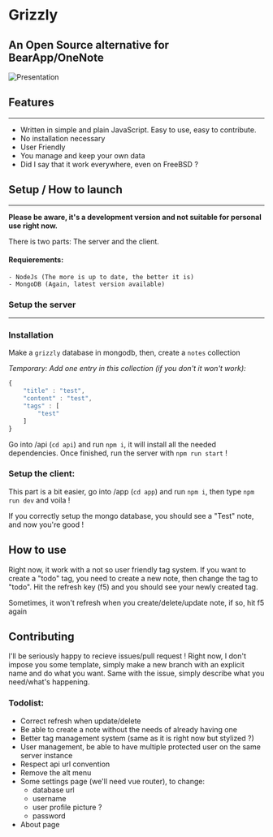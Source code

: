 # Grizzly
## An Open Source alternative for BearApp/OneNote

![Presentation](https://raw.githubusercontent.com/lveteau/Grizzly-app/master/screen/app.png)

## Features
---
- Written in simple and plain JavaScript. Easy to use, easy to contribute.
- No installation necessary
- User Friendly
- You manage and keep your own data
- Did I say that it work everywhere, even on FreeBSD ?

## Setup / How to launch
---

**Please be aware, it's a development version and not suitable for personal use right now.**

There is two parts: The server and the client.

#### Requierements:
    - NodeJs (The more is up to date, the better it is)
    - MongoDB (Again, latest version available)
  
### Setup the server
---

### Installation

Make a ``grizzly`` database in mongodb, then, create a ``notes`` collection

*Temporary: Add one entry in this collection (if you don't it won't work):*
```js
{
    "title" : "test",
    "content" : "test",
    "tags" : [ 
        "test"
    ]
}
```
Go into /api (``cd api``) and run ``npm i``, it will install all the needed dependencies. Once finished, run the server with ``npm run start`` !

### Setup the client:
This part is a bit easier, go into /app (``cd app``) and run ``npm i``, then type ``npm run dev`` and voila !

If you correctly setup the mongo database, you should see a "Test" note, and now you're good !


## How to use

Right now, it work with a not so user friendly tag system. If you want to create a "todo" tag, you need to create a new note, then change the tag to "todo". Hit the refresh key (f5) and you should see your newly created tag.

Sometimes, it won't refresh when you create/delete/update note, if so, hit f5 again

## Contributing

I'll be seriously happy to recieve issues/pull request !
Right now, I don't impose you some template, simply make a new branch with an explicit name and do what you want. Same with the issue, simply describe what you need/what's happening.

### Todolist:

- Correct refresh when update/delete
- Be able to create a note without the needs of already having one
- Better tag management system (same as it is right now but stylized ?)
- User management, be able to have multiple protected user on the same server instance
- Respect api url convention 
- Remove the alt menu
- Some settings page (we'll need vue router), to change:
    - database url
    - username
    - user profile picture ?
    - password
- About page